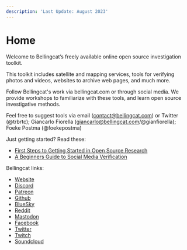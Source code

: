 ```yaml
---
description: 'Last Update: August 2023'
---
```


# Home

Welcome to Bellingcat’s freely available online open source investigation toolkit.

This toolkit includes satellite and mapping services, tools for verifying photos and videos, websites to archive web pages, and much more.

Follow Bellingcat's work via bellingcat.com or through social media. We provide workshops to familiarize with these tools, and learn open source investigative methods.

Feel free to suggest tools via email (contact@bellingcat.com) or Twitter (@trbrtc); Giancarlo Fiorella (giancarlo@bellingcat.com/@gianfiorella); Foeke Postma (@foekepostma)

Just getting started? Read these:&#x20;

* [First Steps to Getting Started in Open Source Research](https://www.bellingcat.com/resources/2021/11/09/first-steps-to-getting-started-in-open-source-research/)&#x20;
* [A Beginners Guide to Social Media Verification](https://www.bellingcat.com/resources/2021/11/01/a-beginners-guide-to-social-media-verification/)

Bellingcat links:

* [Website](https://bellingcat.com)
* [Discord](https://discord.gg/bellingcat)&#x20;
* [Patreon](https://www.patreon.com/bellingcat)
* [Github](https://github.com/bellingcat)
* [BlueSky](https://bsky.app/profile/bellingcat.com)
* [Reddit](https://www.reddit.com/r/bellingcat/)
* [Mastodon](https://mstdn.social/@Bellingcat)
* [Facebook](https://www.facebook.com/bellingcat)
* [Twitter](http://www.twitter.com/bellingcat)
* [Twitch](https://www.twitch.tv/bellingcat\_live)
* [Soundcloud](https://soundcloud.com/bellingcat)
